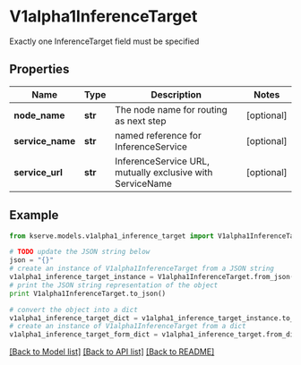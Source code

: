 # V1alpha1InferenceTarget

Exactly one InferenceTarget field must be specified

## Properties

Name | Type | Description | Notes
------------ | ------------- | ------------- | -------------
**node_name** | **str** | The node name for routing as next step | [optional] 
**service_name** | **str** | named reference for InferenceService | [optional] 
**service_url** | **str** | InferenceService URL, mutually exclusive with ServiceName | [optional] 

## Example

```python
from kserve.models.v1alpha1_inference_target import V1alpha1InferenceTarget

# TODO update the JSON string below
json = "{}"
# create an instance of V1alpha1InferenceTarget from a JSON string
v1alpha1_inference_target_instance = V1alpha1InferenceTarget.from_json(json)
# print the JSON string representation of the object
print V1alpha1InferenceTarget.to_json()

# convert the object into a dict
v1alpha1_inference_target_dict = v1alpha1_inference_target_instance.to_dict()
# create an instance of V1alpha1InferenceTarget from a dict
v1alpha1_inference_target_form_dict = v1alpha1_inference_target.from_dict(v1alpha1_inference_target_dict)
```
[[Back to Model list]](../README.md#documentation-for-models) [[Back to API list]](../README.md#documentation-for-api-endpoints) [[Back to README]](../README.md)


